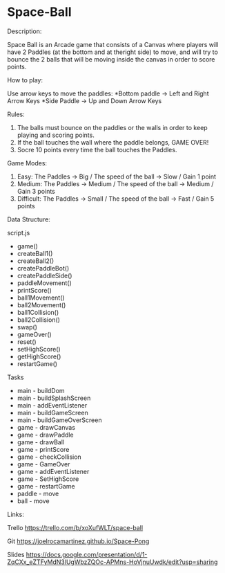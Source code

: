 # Space-Ball
Description:

Space Ball is an Arcade game that consists of a Canvas where players will have 2 Paddles (at the bottom and at theright side) to move, and will try to bounce the 2 balls that will be moving inside the canvas in order to score points.




How to play:

Use arrow keys to move the paddles:
*Bottom paddle -> Left and Right Arrow Keys
*Side Paddle -> Up and Down Arrow Keys




Rules:

1. The balls must bounce on the paddles or the walls in order to keep playing and scoring points.
2. If the ball touches the wall where the paddle belongs, GAME OVER!
3. Socre 10 points every time the ball touches the Paddles.




Game Modes:

1. Easy: The Paddles -> Big  /  The speed of the ball -> Slow  /  Gain 1 point
2. Medium: The Paddles -> Medium  /  The speed of the ball -> Medium  /  Gain 3 points
3. Difficult: The Paddles -> Small  /  The speed of the ball -> Fast  /  Gain 5 points




Data Structure:

script.js
* game()
* createBall1()
* createBall2()
* createPaddleBot()
* createPaddleSide()
* paddleMovement()
* printScore()
* ball1Movement()
* ball2Movement()
* ball1Collision()
* ball2Collision()
* swap()
* gameOver()
* reset()
* setHighScore()
* getHighScore()
* restartGame()


Tasks
- main - buildDom
- main - buildSplashScreen
- main - addEventListener
- main - buildGameScreen
- main - buildGameOverScreen
- game - drawCanvas
- game - drawPaddle
- game - drawBall
- game - printScore
- game - checkCollision
- game - GameOver
- game - addEventListener
- game - SetHighScore
- game - restartGame
- paddle - move
- ball - move





Links:

Trello
https://trello.com/b/xoXufWLT/space-ball

Git
https://joelrocamartinez.github.io/Space-Pong

Slides
https://docs.google.com/presentation/d/1-ZqCXx_eZTFyMdN3lUgWbzZQOc-APMns-HoVjnuUwdk/edit?usp=sharing










